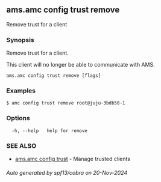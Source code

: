 ## ams.amc config trust remove

Remove trust for a client

### Synopsis

Remove trust for a client.

This client will no longer be able to communicate with AMS.

```
ams.amc config trust remove [flags]
```

### Examples

```
$ amc config trust remove root@juju-3bdb58-1
```

### Options

```
  -h, --help   help for remove
```

### SEE ALSO

* [ams.amc config trust](ams.amc_config_trust.md)	 - Manage trusted clients

###### Auto generated by spf13/cobra on 20-Nov-2024
